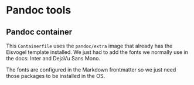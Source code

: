 # Pandoc tools

## Pandoc container

This `Containerfile` uses the `pandoc/extra` image that already has the Eisvogel template installed.
We just had to add the fonts we normally use in the docs: Inter and DejaVu Sans Mono.

The fonts are configured in the Markdown frontmatter so we just need those packages to be installed in the OS.
